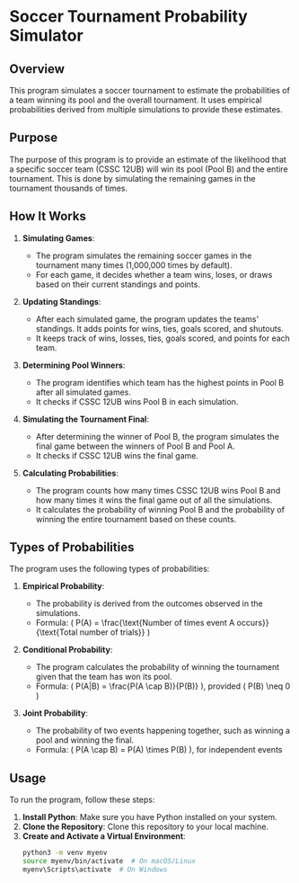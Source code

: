 # Soccer Tournament Probability Simulator

## Overview
This program simulates a soccer tournament to estimate the probabilities of a team winning its pool and the overall tournament. It uses empirical probabilities derived from multiple simulations to provide these estimates.

## Purpose
The purpose of this program is to provide an estimate of the likelihood that a specific soccer team (CSSC 12UB) will win its pool (Pool B) and the entire tournament. This is done by simulating the remaining games in the tournament thousands of times.

## How It Works
1. **Simulating Games**:
   - The program simulates the remaining soccer games in the tournament many times (1,000,000 times by default).
   - For each game, it decides whether a team wins, loses, or draws based on their current standings and points.

2. **Updating Standings**:
   - After each simulated game, the program updates the teams' standings. It adds points for wins, ties, goals scored, and shutouts.
   - It keeps track of wins, losses, ties, goals scored, and points for each team.

3. **Determining Pool Winners**:
   - The program identifies which team has the highest points in Pool B after all simulated games.
   - It checks if CSSC 12UB wins Pool B in each simulation.

4. **Simulating the Tournament Final**:
   - After determining the winner of Pool B, the program simulates the final game between the winners of Pool B and Pool A.
   - It checks if CSSC 12UB wins the final game.

5. **Calculating Probabilities**:
   - The program counts how many times CSSC 12UB wins Pool B and how many times it wins the final game out of all the simulations.
   - It calculates the probability of winning Pool B and the probability of winning the entire tournament based on these counts.

## Types of Probabilities
The program uses the following types of probabilities:

1. **Empirical Probability**: 
   - The probability is derived from the outcomes observed in the simulations.
   - Formula: \( P(A) = \frac{\text{Number of times event A occurs}}{\text{Total number of trials}} \)

2. **Conditional Probability**:
   - The program calculates the probability of winning the tournament given that the team has won its pool.
   - Formula: \( P(A|B) = \frac{P(A \cap B)}{P(B)} \), provided \( P(B) \neq 0 \)

3. **Joint Probability**:
   - The probability of two events happening together, such as winning a pool and winning the final.
   - Formula: \( P(A \cap B) = P(A) \times P(B) \), for independent events

## Usage
To run the program, follow these steps:

1. **Install Python**: Make sure you have Python installed on your system.
2. **Clone the Repository**: Clone this repository to your local machine.
3. **Create and Activate a Virtual Environment**:
   ```sh
   python3 -m venv myenv
   source myenv/bin/activate  # On macOS/Linux
   myenv\Scripts\activate  # On Windows
